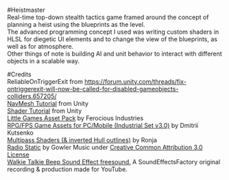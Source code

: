 #Heistmaster  
Real-time top-down stealth tactics game framed around the concept of planning a heist using the blueprints as the level.  
The advanced programming concept I used was writing custom shaders in HLSL for diegetic UI elements and to change the view of the blueprints, as well as for atmosphere.   
Other things of note is building AI and unit behavior to interact with different objects in a scalable way.

#Credits   
ReliableOnTriggerExit from https://forum.unity.com/threads/fix-ontriggerexit-will-now-be-called-for-disabled-gameobjects-colliders.657205/   
[NavMesh Tutorial](https://learn.unity.com/tutorial/navigation-basics#) from Unity   
[Shader Tutorial](https://learn.unity.com/tutorial/writing-your-first-shader-in-unity#5c7f8528edbc2a002053b570) from Unity   
[Little Games Asset Pack](https://assetstore.unity.com/packages/3d/props/free-little-games-asset-pack-125089) by Ferocious Industries  
[RPG/FPS Game Assets for PC/Mobile (Industrial Set v3.0)](https://assetstore.unity.com/packages/3d/environments/industrial/rpg-fps-game-assets-for-pc-mobile-industrial-set-v3-0-101429) by
Dmitrii Kutsenko  
[Multipass Shaders (& inverted Hull outlines)](https://ronja-tutorials.tumblr.com/post/176120178562/multipass-shaders-inverted-hull-outlines) by Ronja   
[Radio Static](https://freesound.org/people/GowlerMusic/sounds/262267/) by Gowler Music under [Creative Common Attribution 3.0 License](https://creativecommons.org/licenses/by/3.0/)   
[Walkie Talkie Beep Sound Effect freesound.](https://www.youtube.com/watch?v=P9mc-TXP4qs) A SoundEffectsFactory original recording & production made for YouTube.